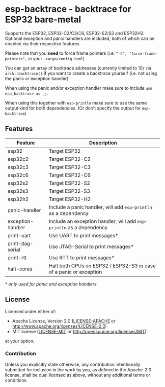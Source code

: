 # esp-backtrace - backtrace for ESP32 bare-metal

Supports the ESP32, ESP32-C2/C3/C6, ESP32-S2/S3 and ESP32H2. Optional exception and panic handlers are included, both of which can be enabled via their respective features.

Please note that you **need** to force frame pointers (i.e. `"-C", "force-frame-pointers",` in your `.cargo/config.toml`)

You can get an array of backtrace addresses (currently limited to 10) via `arch::backtrace()` if
you want to create a backtrace yourself (i.e. not using the panic or exception handler).

When using the panic and/or exception handler make sure to include `use esp_backtrace as _;`.

When using this together with `esp-println` make sure to use the same output kind for both dependencies.
(Or don't specify the output for `esp-backtrace`)

## Features

| Feature           | Description                                                          |
| ----------------- | -------------------------------------------------------------------- |
| esp32             | Target ESP32                                                         |
| esp32c2           | Target ESP32-C2                                                      |
| esp32c3           | Target ESP32-C3                                                      |
| esp32c6           | Target ESP32-C6                                                      |
| esp32s2           | Target ESP32-S2                                                      |
| esp32s3           | Target ESP32-S3                                                      |
| esp32h2           | Target ESP32-H2                                                      |
| panic-handler     | Include a panic handler, will add `esp-println` as a dependency      |
| exception-handler | Include an exception handler, will add `esp-println` as a dependency |
| print-uart        | Use UART to print messages\*                                         |
| print-jtag-serial | Use JTAG-Serial to print messages\*                                  |
| print-rtt         | Use RTT to print messages\*                                          |
| halt-cores        | Halt both CPUs on ESP32 / ESP32-S3 in case of a panic or exception   |

\* _only used for panic and exception handlers_

## License

Licensed under either of:

- Apache License, Version 2.0 ([LICENSE-APACHE](LICENSE-APACHE) or http://www.apache.org/licenses/LICENSE-2.0)
- MIT license ([LICENSE-MIT](LICENSE-MIT) or http://opensource.org/licenses/MIT)

at your option.

### Contribution

Unless you explicitly state otherwise, any contribution intentionally submitted for inclusion in
the work by you, as defined in the Apache-2.0 license, shall be dual licensed as above, without
any additional terms or conditions.
